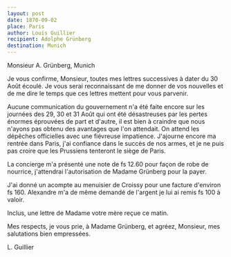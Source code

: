 ```yaml
---
layout: post
date: 1870-09-02
place: Paris
author: Louis Guillier
recipient: Adolphe Grünberg
destination: Munich
---
```


Monsieur A. Grünberg, Munich

Je vous confirme, Monsieur, toutes mes lettres successives à dater du 30 Août
écoulé. Je vous serai reconnaissant de me donner de vos nouvelles et de me
dire le temps que ces lettres mettent pour vous parvenir.

Aucune communication du gouvernement n'a été faite encore sur les journées des
29, 30 et 31 Août qui ont été désastreuses par les pertes énormes éprouvées de
part et d'autre, il est bien à craindre que nous n'ayons pas obtenu des
avantages que l'on attendait. On attend les dépêches officielles avec une
fiévreuse impatience. J'ajourne encore ma rentrée dans Paris, j'ai confiance
dans le succès de nos armes, et je ne puis pas croire que les Prussiens
tenteront le siège de Paris.

La concierge m'a présenté une note de fs 12.60 pour façon de robe de nourrice,
j'attendrai l'autorisation de Madame Grünberg pour la payer.

J'ai donné un acompte au menuisier de Croissy pour une facture d'environ fs
160. Alexandre m'a de même demandé de l'argent je lui ai remis fs 100 à valoir.

Inclus, une lettre de Madame votre mère reçue ce matin.

Mes respects, je vous prie, à Madame Grünberg, et agréez, Monsieur, mes
salutations bien empressées.

L. Guillier
